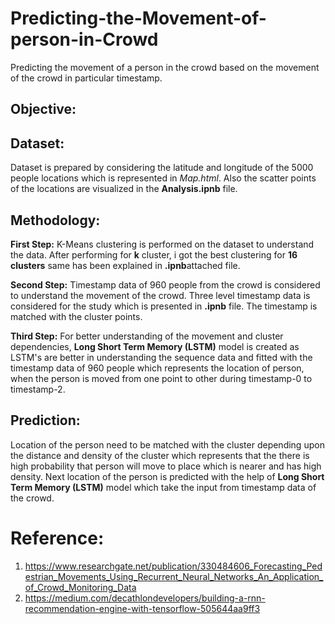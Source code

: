 # Predicting-the-Movement-of-person-in-Crowd
Predicting the movement of a person in the crowd based on the movement of the crowd in particular timestamp.

## Objective:

## Dataset:
Dataset is prepared by considering the latitude and longitude of the 5000 people locations which is represented in *Map.html*. Also the scatter points of the locations are visualized in the **Analysis.ipnb** file.

## Methodology:
**First Step:** K-Means clustering is performed on the dataset to understand the data. After performing for **k** cluster, i got the best clustering for **16 clusters** same has been explained in **.ipnb**attached file.

**Second Step:** Timestamp data of 960 people from the crowd is considered to understand the movement of the crowd. Three level timestamp data is considered for the study which is presented in **.ipnb** file. The timestamp is matched with the cluster points.

**Third Step:** For better understanding of the movement and cluster dependencies, **Long Short Term Memory (LSTM)** model is created as LSTM's are better in understanding the sequence data and fitted with the timestamp data of 960 people which represents the location of person, when the person is moved from one point to other during timestamp-0 to timestamp-2.

## Prediction:
Location of the person need to be matched with the cluster depending upon the distance and density of the cluster which represents that the there is high probability that person will move to place which is nearer and has high density.
Next location of the person is predicted with the help of **Long Short Term Memory (LSTM)** model which take the input from timestamp data of the crowd.

# Reference:
1. https://www.researchgate.net/publication/330484606_Forecasting_Pedestrian_Movements_Using_Recurrent_Neural_Networks_An_Application_of_Crowd_Monitoring_Data
2. https://medium.com/decathlondevelopers/building-a-rnn-recommendation-engine-with-tensorflow-505644aa9ff3
